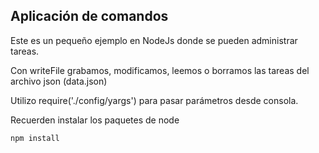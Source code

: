 ## Aplicación de comandos

Este es un pequeño ejemplo en NodeJs donde se pueden
administrar tareas.

Con writeFile grabamos, modificamos, leemos o borramos las tareas del 
archivo json (data.json)

Utilizo require('./config/yargs') para pasar parámetros desde consola.

Recuerden instalar los paquetes de node

```
npm install
```